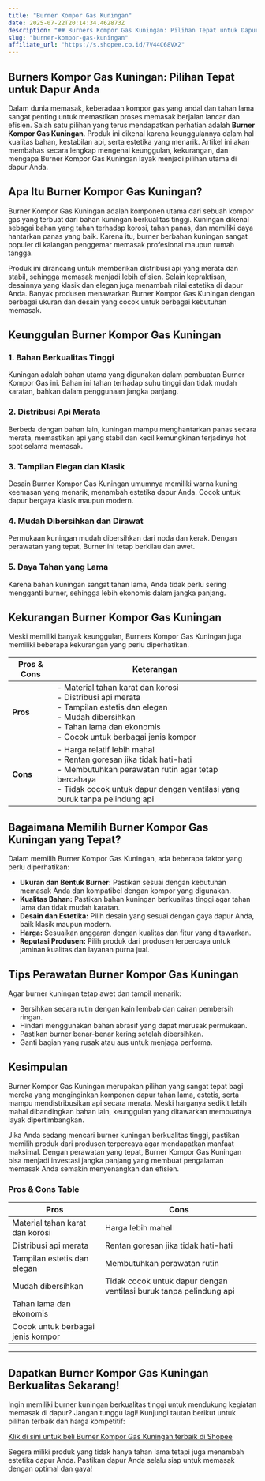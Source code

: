 ```yaml
---
title: "Burner Kompor Gas Kuningan"
date: 2025-07-22T20:14:34.462873Z
description: "## Burners Kompor Gas Kuningan: Pilihan Tepat untuk Dapur Anda..."
slug: "burner-kompor-gas-kuningan"
affiliate_url: "https://s.shopee.co.id/7V44C68VX2"
---
```

## Burners Kompor Gas Kuningan: Pilihan Tepat untuk Dapur Anda

Dalam dunia memasak, keberadaan kompor gas yang andal dan tahan lama sangat penting untuk memastikan proses memasak berjalan lancar dan efisien. Salah satu pilihan yang terus mendapatkan perhatian adalah **Burner Kompor Gas Kuningan**. Produk ini dikenal karena keunggulannya dalam hal kualitas bahan, kestabilan api, serta estetika yang menarik. Artikel ini akan membahas secara lengkap mengenai keunggulan, kekurangan, dan mengapa Burner Kompor Gas Kuningan layak menjadi pilihan utama di dapur Anda.

## Apa Itu Burner Kompor Gas Kuningan?

Burner Kompor Gas Kuningan adalah komponen utama dari sebuah kompor gas yang terbuat dari bahan kuningan berkualitas tinggi. Kuningan dikenal sebagai bahan yang tahan terhadap korosi, tahan panas, dan memiliki daya hantarkan panas yang baik. Karena itu, burner berbahan kuningan sangat populer di kalangan penggemar memasak profesional maupun rumah tangga.

Produk ini dirancang untuk memberikan distribusi api yang merata dan stabil, sehingga memasak menjadi lebih efisien. Selain kepraktisan, desainnya yang klasik dan elegan juga menambah nilai estetika di dapur Anda. Banyak produsen menawarkan Burner Kompor Gas Kuningan dengan berbagai ukuran dan desain yang cocok untuk berbagai kebutuhan memasak.

## Keunggulan Burner Kompor Gas Kuningan

### 1. Bahan Berkualitas Tinggi

Kuningan adalah bahan utama yang digunakan dalam pembuatan Burner Kompor Gas ini. Bahan ini tahan terhadap suhu tinggi dan tidak mudah karatan, bahkan dalam penggunaan jangka panjang.

### 2. Distribusi Api Merata

Berbeda dengan bahan lain, kuningan mampu menghantarkan panas secara merata, memastikan api yang stabil dan kecil kemungkinan terjadinya hot spot selama memasak.

### 3. Tampilan Elegan dan Klasik

Desain Burner Kompor Gas Kuningan umumnya memiliki warna kuning keemasan yang menarik, menambah estetika dapur Anda. Cocok untuk dapur bergaya klasik maupun modern.

### 4. Mudah Dibersihkan dan Dirawat

Permukaan kuningan mudah dibersihkan dari noda dan kerak. Dengan perawatan yang tepat, Burner ini tetap berkilau dan awet.

### 5. Daya Tahan yang Lama

Karena bahan kuningan sangat tahan lama, Anda tidak perlu sering mengganti burner, sehingga lebih ekonomis dalam jangka panjang.

## Kekurangan Burner Kompor Gas Kuningan

Meski memiliki banyak keunggulan, Burners Kompor Gas Kuningan juga memiliki beberapa kekurangan yang perlu diperhatikan.

| **Pros & Cons** | **Keterangan** |
|------------------|----------------|
| **Pros** | - Material tahan karat dan korosi<br>- Distribusi api merata<br>- Tampilan estetis dan elegan<br>- Mudah dibersihkan<br>- Tahan lama dan ekonomis<br>- Cocok untuk berbagai jenis kompor |
| **Cons** | - Harga relatif lebih mahal<br>- Rentan goresan jika tidak hati-hati<br>- Membutuhkan perawatan rutin agar tetap bercahaya<br>- Tidak cocok untuk dapur dengan ventilasi yang buruk tanpa pelindung api |

## Bagaimana Memilih Burner Kompor Gas Kuningan yang Tepat?

Dalam memilih Burner Kompor Gas Kuningan, ada beberapa faktor yang perlu diperhatikan:

- **Ukuran dan Bentuk Burner:** Pastikan sesuai dengan kebutuhan memasak Anda dan kompatibel dengan kompor yang digunakan.
- **Kualitas Bahan:** Pastikan bahan kuningan berkualitas tinggi agar tahan lama dan tidak mudah karatan.
- **Desain dan Estetika:** Pilih desain yang sesuai dengan gaya dapur Anda, baik klasik maupun modern.
- **Harga:** Sesuaikan anggaran dengan kualitas dan fitur yang ditawarkan.
- **Reputasi Produsen:** Pilih produk dari produsen terpercaya untuk jaminan kualitas dan layanan purna jual.

## Tips Perawatan Burner Kompor Gas Kuningan

Agar burner kuningan tetap awet dan tampil menarik:

- Bersihkan secara rutin dengan kain lembab dan cairan pembersih ringan.
- Hindari menggunakan bahan abrasif yang dapat merusak permukaan.
- Pastikan burner benar-benar kering setelah dibersihkan.
- Ganti bagian yang rusak atau aus untuk menjaga performa.

## Kesimpulan

Burner Kompor Gas Kuningan merupakan pilihan yang sangat tepat bagi mereka yang menginginkan komponen dapur tahan lama, estetis, serta mampu mendistribusikan api secara merata. Meski harganya sedikit lebih mahal dibandingkan bahan lain, keunggulan yang ditawarkan membuatnya layak dipertimbangkan.

Jika Anda sedang mencari burner kuningan berkualitas tinggi, pastikan memilih produk dari produsen terpercaya agar mendapatkan manfaat maksimal. Dengan perawatan yang tepat, Burner Kompor Gas Kuningan bisa menjadi investasi jangka panjang yang membuat pengalaman memasak Anda semakin menyenangkan dan efisien.

### **Pros & Cons Table**

| **Pros** | **Cons** |
|------------------------------|-----------------------------|
| Material tahan karat dan korosi | Harga lebih mahal |
| Distribusi api merata | Rentan goresan jika tidak hati-hati |
| Tampilan estetis dan elegan | Membutuhkan perawatan rutin |
| Mudah dibersihkan | Tidak cocok untuk dapur dengan ventilasi buruk tanpa pelindung api |
| Tahan lama dan ekonomis |  |
| Cocok untuk berbagai jenis kompor |  |

---

## Dapatkan Burner Kompor Gas Kuningan Berkualitas Sekarang!

Ingin memiliki burner kuningan berkualitas tinggi untuk mendukung kegiatan memasak di dapur? Jangan tunggu lagi! Kunjungi tautan berikut untuk pilihan terbaik dan harga kompetitif:

[Klik di sini untuk beli Burner Kompor Gas Kuningan terbaik di Shopee](https://s.shopee.co.id/7V44C68VX2)

Segera miliki produk yang tidak hanya tahan lama tetapi juga menambah estetika dapur Anda. Pastikan dapur Anda selalu siap untuk memasak dengan optimal dan gaya!